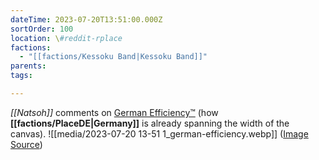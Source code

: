 ```yaml
---
dateTime: 2023-07-20T13:51:00.000Z
sortOrder: 100
location: \#reddit-rplace
factions:
  - "[[factions/Kessoku Band|Kessoku Band]]"
parents: 
tags: 

---
```

*[[Natsoh]]* comments on [German Efficiency™](discord://discord.com/channels/1093664259273130084/1093664259273130087/1131584263020613702) (how **[[factions/PlaceDE|Germany]]** is already spanning the width of the canvas).
![[media/2023-07-20 13-51 1_german-efficiency.webp]]
([Image Source](discord://discord.com/channels/1093664259273130084/1093664259273130087/1131584263020613702))
